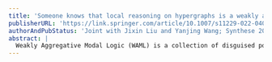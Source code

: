 ```yaml
---
title: 'Someone knows that local reasoning on hypergraphs is a weakly aggregative modal logic'
publisherURL: 'https://link.springer.com/article/10.1007/s11229-022-04032-y'
authorAndPubStatus: 'Joint with Jixin Liu and Yanjing Wang; Synthese 201, 46 (2023)'
abstract: | 
  Weakly Aggregative Modal Logic (WAML) is a collection of disguised polyadic modal logics with n-ary modalities whose arguments are all the same. WAML has interesting applications on epistemic logic, deontic logic, and the logic of belief. In this paper, we study some basic model theoretical aspects of WAML. Specifically, we first give a van Benthem-Rosen characterization theorem of WAML based on an intuitive notion of bisimulation. Then, in contrast to many well known normal or non-normal modallogics, we show that each basic WAML system Kn lacks Craig interpolation. Finally, by model theoretical techniques, we show that an extension of K2 does have Craig interpolation, as an example of amending the interpolation problem of WAML.
---
```

